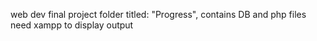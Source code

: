 
web dev final project folder titled: "Progress", contains DB and php files need xampp to display output
